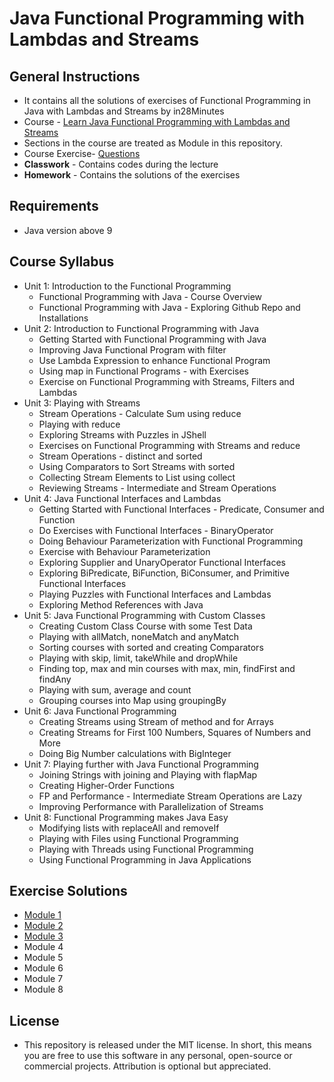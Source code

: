 # Java Functional Programming with Lambdas and Streams
## General Instructions
* It contains all the solutions of exercises of Functional Programming in Java with Lambdas and Streams by in28Minutes
* Course - [Learn Java Functional Programming with Lambdas and Streams](https://www.udemy.com/course/functional-programming-with-java/)
* Sections in the course are treated as Module in this repository.
* Course Exercise- [Questions](https://github.com/abhinavg916/java-functional-programming/blob/master/Exercises.md)
* __Classwork__ - Contains codes during the lecture
* __Homework__ - Contains the solutions of the exercises

## Requirements
* Java version above 9

## Course Syllabus
* Unit 1: Introduction to the Functional Programming
    * Functional Programming with Java - Course Overview
    * Functional Programming with Java - Exploring Github Repo and Installations
* Unit 2: Introduction to Functional Programming with Java
    * Getting Started with Functional Programming with Java
    * Improving Java Functional Program with filter
    * Use Lambda Expression to enhance Functional Program
    * Using map in Functional Programs - with Exercises
    * Exercise on Functional Programming with Streams, Filters and Lambdas
* Unit 3: Playing with Streams
    * Stream Operations - Calculate Sum using reduce
    * Playing with reduce
    * Exploring Streams with Puzzles in JShell
    *	Exercises on Functional Programming with Streams and reduce
    *	Stream Operations - distinct and sorted
    *	Using Comparators to Sort Streams with sorted 
    *	Collecting Stream Elements to List using collect
    *	Reviewing Streams - Intermediate and Stream Operations
*	Unit 4: Java Functional Interfaces and Lambdas
    * Getting Started with Functional Interfaces - Predicate, Consumer and Function
    *	Do Exercises with Functional Interfaces - BinaryOperator
    *	Doing Behaviour Parameterization with Functional Programming
    *	Exercise with Behaviour Parameterization
    *	Exploring Supplier and UnaryOperator Functional Interfaces
    *	Exploring BiPredicate, BiFunction, BiConsumer, and Primitive Functional Interfaces
    *	Playing Puzzles with Functional Interfaces and Lambdas
    *	Exploring Method References with Java
*	Unit 5: Java Functional Programming with Custom Classes
    *	Creating Custom Class Course with some Test Data
    *	Playing with allMatch, noneMatch and anyMatch
    *	Sorting courses with sorted and creating Comparators
    *	Playing with skip, limit, takeWhile and dropWhile
    *	Finding top, max and min courses with max, min, findFirst and findAny
    *	Playing with sum, average and count
    *	Grouping courses into Map using groupingBy
*	Unit 6: Java Functional Programming
    *	Creating Streams using Stream of method and for Arrays
    *	Creating Streams for First 100 Numbers, Squares of Numbers and More
    *	Doing Big Number calculations with BigInteger
*	Unit 7: Playing further with Java Functional Programming
    * Joining Strings with joining and Playing with flapMap
    * Creating Higher-Order Functions
    * FP and Performance - Intermediate Stream Operations are Lazy
    *	Improving Performance with Parallelization of Streams
* Unit 8: Functional Programming makes Java Easy
    * Modifying lists with replaceAll and removeIf
    * Playing with Files using Functional Programming
    * Playing with Threads using Functional Programming
    *	Using Functional Programming in Java Applications
 
## Exercise Solutions
* [Module 1](https://github.com/abhinavg916/java-functional-programming/tree/master/Homework/src/module1)
* [Module 2](https://github.com/abhinavg916/java-functional-programming/tree/master/Homework/src/module2)
* [Module 3](https://github.com/abhinavg916/java-functional-programming/tree/master/Homework/src/module3)
* Module 4
* Module 5
* Module 6
* Module 7
* Module 8

## License
* This repository is released under the MIT license. In short, this means you are free to use this software in any personal, open-source or commercial projects. Attribution is optional but appreciated.
